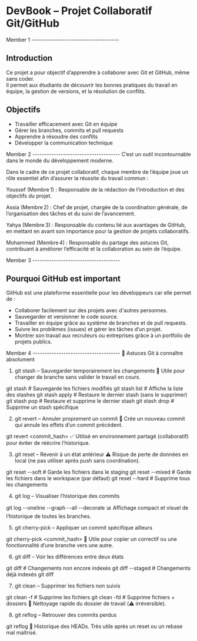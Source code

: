 # DevBook – Projet Collaboratif Git/GitHub

Member 1 -------------------------------------
## Introduction
Ce projet a pour objectif d’apprendre à collaborer avec Git et GitHub, même sans coder.  
Il permet aux étudiants de découvrir les bonnes pratiques du travail en équipe, la gestion de versions, et la résolution de conflits.

## Objectifs
- Travailler efficacement avec Git en équipe
- Gérer les branches, commits et pull requests
- Apprendre à résoudre des conflits
- Développer la communication technique

Member 2 -------------------------------------
C’est un outil incontournable dans le monde du développement moderne.

Dans le cadre de ce projet collaboratif, chaque membre de l’équipe joue un rôle essentiel afin d’assurer la réussite du travail commun :

Youssef (Membre 1) : Responsable de la rédaction de l’introduction et des objectifs du projet.

Assia (Membre 2) : Chef de projet, chargée de la coordination générale, de l’organisation des tâches et du suivi de l’avancement.

Yahya (Membre 3) : Responsable du contenu lié aux avantages de GitHub, en mettant en avant son importance pour la gestion de projets collaboratifs.

Mohammed (Membre 4) : Responsable du partage des astuces Git, contribuant à améliorer l’efficacité et la collaboration au sein de l’équipe.

Member 3 -------------------------------------
## Pourquoi GitHub est important

GitHub est une plateforme essentielle pour les développeurs car elle permet de :

- Collaborer facilement sur des projets avec d'autres personnes.
- Sauvegarder et versionner le code source.
- Travailler en équipe grâce au système de branches et de pull requests.
- Suivre les problèmes (issues) et gérer les tâches d’un projet.
- Montrer son travail aux recruteurs ou entreprises grâce à un portfolio de projets publics.

Member 4 -------------------------------------
🧠 Astuces Git à connaître absolument
1. git stash – Sauvegarder temporairement les changements
📌 Utile pour changer de branche sans valider le travail en cours.

git stash         # Sauvegarde les fichiers modifiés
git stash list    # Affiche la liste des stashes
git stash apply   # Restaure le dernier stash (sans le supprimer)
git stash pop     # Restaure et supprime le dernier stash
git stash drop    # Supprime un stash spécifique

2. git revert – Annuler proprement un commit
📌 Crée un nouveau commit qui annule les effets d’un commit précédent.

git revert <commit_hash>
✅ Utilisé en environnement partagé (collaboratif) pour éviter de réécrire l’historique.

3. git reset – Revenir à un état antérieur
⚠️ Risque de perte de données en local (ne pas utiliser après push sans coordination).

git reset --soft <commit>    # Garde les fichiers dans le staging
git reset --mixed <commit>   # Garde les fichiers dans le workspace (par défaut)
git reset --hard <commit>    # Supprime tous les changements

4. git log – Visualiser l’historique des commits

git log --oneline --graph --all --decorate
📊 Affichage compact et visuel de l’historique de toutes les branches.

5. git cherry-pick – Appliquer un commit spécifique ailleurs

git cherry-pick <commit_hash>
🔀 Utile pour copier un correctif ou une fonctionnalité d’une branche vers une autre.

6. git diff – Voir les différences entre deux états

git diff                # Changements non encore indexés
git diff --staged       # Changements déjà indexés
git diff <commit1> <commit2>

7. git clean – Supprimer les fichiers non suivis

git clean -f        # Supprime les fichiers
git clean -fd       # Supprime fichiers + dossiers
🧹 Nettoyage rapide du dossier de travail (⚠️ irréversible).

8. git reflog – Retrouver des commits perdus

git reflog
🧭 Historique des HEADs. Très utile après un reset ou un rebase mal maîtrisé.



